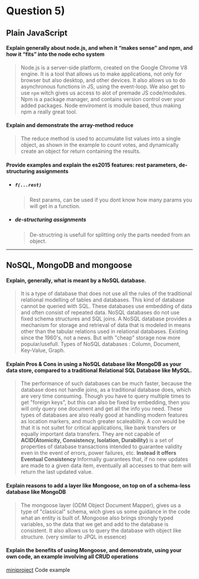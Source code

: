 # Question 5)
## Plain JavaScript

#### Explain generally about node.js, and when it “makes sense” and npm, and how it “fits” into the node echo system
>Node.js is a server-side platform, created on the Google Chrome V8 engine. It is a tool that allows us to make applications, not only for browser but also desktop, and other devices. It also allows us to do asynchronous functions in JS, using the event-loop.
>We also get to use `npm` witch gives us access to alot of premade JS code/modules. Npm is a package manager, and contains version control over your added packages.
>Node enviroment is module based, thus making npm a really great tool.

#### Explain and demonstrate the array-method reduce
>The reduce method is used to accumulate list values into a single object, as shown in the example to count votes, and dynamically create an object for return containing the results.

#### Provide examples and explain the es2015 features:  rest parameters, de-structuring assignments
- ##### `f(...rest)`
    >Rest params, can be used if you dont know how many params you will get in a function.
- ##### de-structuring assignments
    >De-structring is usefull for splitting only the parts needed from an object.

---
## NoSQL, MongoDB and mongoose
#### Explain, generally, what is meant by a NoSQL database.
> It is a type of database that does not use all the rules of the traditional relational modelling of tables and databases. This kind of database cannot be queried with SQL. These databases use embedding of data and often consist of repeated data. NoSQL databases do not use fixed schema structures and SQL joins.
>A NoSQL database provides a mechanism for storage and retrieval of data that is modeled in means other than the tabular relations used in relational databases. Existing since the 1960's, not a news. But with "cheap" storage now more popular/usefull. Types of NoSQL databases : Column, Document, Key-Value, Graph.

#### Explain Pros & Cons in using a NoSQL database like MongoDB as your data store, compared to a traditional Relational SQL Database like MySQL.
> The performance of such databases can be much faster, because the database does not handle joins, as a traditional database does, which are very time consuming. Though you have to query multiple times to get "foreign keys", but this can also be fixed by embedding, then you will only query one document and get all the info you need. These types of databases are also really good at handling modern features as location markers, and much greater scaleability.
> A con would be that it is not suitet for critical applications, like bank transfers or equally important data transfers. They are not capable of **ACID(Atomicity, Consistency, Isolation, Durability)** is a set of properties of database transactions intended to guarantee validity even in the event of errors, power failures, etc.
>**Instead it offers Eventual Consistency**
>Informally guarantees that, if no new updates are made to a given data item, eventually all accesses to that item will return the last updated value.

#### Explain reasons to add a layer like Mongoose, on top on of a schema-less database like MongoDB
> The mongoose layer (ODM Object Document Mapper), gives us a type of "classical" schema, wich gives us some guidance in the code what an entity is built of. Mongoose also brings strongly typed variables, so the data that we get and add to the database is consistent. It also allows us to query the database with object like structure. (very similar to JPQL in essence)

#### Explain the benefits of using Mongoose, and demonstrate, using your own code, an example involving all CRUD operations
[miniproject](https://github.com/Stani2980/miniProjectJS) Code example